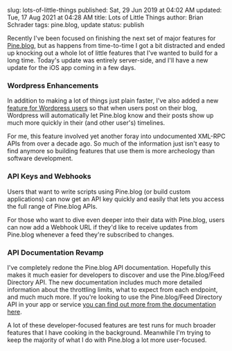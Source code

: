 slug: lots-of-little-things
published: Sat, 29 Jun 2019 at 04:02 AM
updated: Tue, 17 Aug 2021 at 04:28 AM
title: Lots of Little Things
author: Brian Schrader
tags: pine.blog, update
status: publish

Recently I've been focused on finishing the next set of major features for [Pine.blog][pb], but as happens from time-to-time I got a bit distracted and ended up knocking out a whole lot of little features that I've wanted to build for a long time. Today's update was entirely server-side, and I'll have a new update for the iOS app coming in a few days.

### Wordpress Enhancements

In addition to making a lot of things just plain faster, I've also added a new [feature for Wordpress users][wp] so that when users post on their blog, Wordpress will automatically let Pine.blog know and their posts show up much more quickly in their (and other user's) timelines.

For me, this feature involved yet another foray into undocumented XML-RPC APIs from over a decade ago. So much of the information just isn't easy to find anymore so building features that use them is more archeology than software development.

### API Keys and Webhooks

Users that want to write scripts using Pine.blog (or build custom applications) can now get an API key quickly and easily that lets you access the full range of Pine.blog APIs.

For those who want to dive even deeper into their data with Pine.blog, users can now add a Webhook URL if they'd like to receive updates from Pine.blog whenever a feed they're subscribed to changes.


### API Documentation Revamp

I've completely redone the Pine.blog API documentation. Hopefully this makes it much easier for developers to discover and use the Pine.blog/Feed Directory API. The new documentation includes much more detailed information about the throttling limits, what to expect from each endpoint, and much much more. If you're looking to use the Pine.blog/Feed Directory API in your app or service [you can find out more from the documentation here][docs].

A lot of these developer-focused features are test runs for much broader features that I have cooking in the background. Meanwhile I'm trying to keep the majority of what I do with Pine.blog a lot more user-focused.

[pb]: https://pine.blog/
[docs]: https://pine.blog/api/documentation
[wp]: https://pine.blog/kb/add_external_blog
